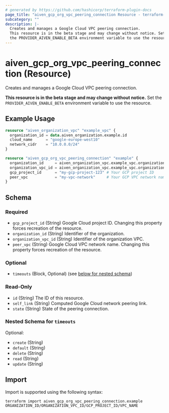 ```yaml
---
# generated by https://github.com/hashicorp/terraform-plugin-docs
page_title: "aiven_gcp_org_vpc_peering_connection Resource - terraform-provider-aiven"
subcategory: ""
description: |-
  Creates and manages a Google Cloud VPC peering connection.
  This resource is in the beta stage and may change without notice. Set
  the PROVIDER_AIVEN_ENABLE_BETA environment variable to use the resource.
---
```


# aiven_gcp_org_vpc_peering_connection (Resource)

Creates and manages a Google Cloud VPC peering connection.

**This resource is in the beta stage and may change without notice.** Set
the `PROVIDER_AIVEN_ENABLE_BETA` environment variable to use the resource.

## Example Usage

```terraform
resource "aiven_organization_vpc" "example_vpc" {
  organization_id = data.aiven_organization.example.id
  cloud_name      = "google-europe-west10"
  network_cidr    = "10.0.0.0/24"
}

resource "aiven_gcp_org_vpc_peering_connection" "example" {
  organization_id     = aiven_organization_vpc.example_vpc.organization_id
  organization_vpc_id = aiven_organization_vpc.example_vpc.organization_vpc_id
  gcp_project_id      = "my-gcp-project-123" # Your GCP project ID
  peer_vpc            = "my-vpc-network"     # Your GCP VPC network name
}
```

<!-- schema generated by tfplugindocs -->
## Schema

### Required

- `gcp_project_id` (String) Google Cloud project ID. Changing this property forces recreation of the resource.
- `organization_id` (String) Identifier of the organization.
- `organization_vpc_id` (String) Identifier of the organization VPC.
- `peer_vpc` (String) Google Cloud VPC network name. Changing this property forces recreation of the resource.

### Optional

- `timeouts` (Block, Optional) (see [below for nested schema](#nestedblock--timeouts))

### Read-Only

- `id` (String) The ID of this resource.
- `self_link` (String) Computed Google Cloud network peering link.
- `state` (String) State of the peering connection.

<a id="nestedblock--timeouts"></a>
### Nested Schema for `timeouts`

Optional:

- `create` (String)
- `default` (String)
- `delete` (String)
- `read` (String)
- `update` (String)

## Import

Import is supported using the following syntax:

```shell
terraform import aiven_gcp_org_vpc_peering_connection.example ORGANIZATION_ID/ORGANIZATION_VPC_ID/GCP_PROJECT_ID/VPC_NAME
```
